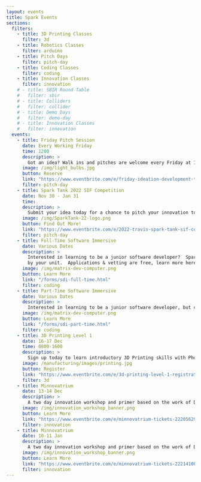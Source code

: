 ```yaml
---
layout: events
title: Spark Events
sections:
  filters:
    - title: 3D Printing Classes
      filter: 3d
    - title: Robotics Classes
      filter: arduino
    - title: Pitch Days
      filter: pitch-day
    - title: Coding Classes
      filter: coding
    - title: Innovation Classes
      filter: innovation
    # - title: SBIR Round Table
    #   filter: sbir
    # - title: Colliders
    #   filter: collider
    # - title: Demo Days
    #   filter: demo-day
    # - title: Innovation Classes
    #   filter: innovation
  events:
    - title: Friday Pitch Session
      date: Every Working Friday
      time: 1200
      description: >
        Got an idea? Walk ins and pitches are welcome every Friday at 1200. Big or small, Phoenix Spark is here to help you develop your idea into an innovation project.
      image: /img/light_bulbs.jpg
      button: Reserve
      link: "https://www.eventbrite.com/e/friday-ideation-development-tickets-211387905917"
      filter: pitch-day
    - title: Spark Tank 2022 SIF Competition
      date: Nov 30 - Jan 31
      time: 
      description: >
        Submit your idea today for a chance to pitch your innovation to the Wing Commander and a panel of judges!
      image: /img/SparkTank-22-logo.png
      button: Find Out More!
      link: "https://www.eventbrite.com/e/2022-travis-spark-tank-sif-competition-idea-submission-campaign-tickets-214803361637?aff=affiliate1"
      filter: pitch-day
    - title: Full-Time Software Immersive
      date: Various Dates
      description: >
        Interested in learning to be a junior software developer?  Spark & Tron offer a full-time, 3-month course that can be funded
        by your unit.  Applications & vetting are free, learn more here!
      image: /img/matrix-dev-computer.png
      button: Learn More
      link: "/forms/sdi-full-time.html"
      filter: coding
    - title: Part-Time Software Immersive
      date: Various Dates
      description: >
        Interested in learning to be a junior software developer, but can only get a few hours off per week?  Spark & Tron offer a part-time, 6-month course that can be funded by your unit.  Applications & vetting are free, learn more here!
      image: /img/matrix-dev-computer.png
      button: Learn More
      link: "/forms/sdi-part-time.html"
      filter: coding
    - title: 3D Printing Level 1
      date: 16-17 Dec
      time: 0800-1600
      description: >
        Sign up today to learn introductory 3D Printing skills with Phoenix Spark at the Lt. Gen John Gonge Innovation Lab.
      image: /manufacturing/images/printing.jpg
      button: Register
      link: "https://www.eventbrite.com/e/3d-printing-level-1-registration-222111881617?aff=website"
      filter: 3d
    - title: Minnovatrium
      date: 13-14 Dec
      description: >
        A two day innovation workshop and primer based on the work of Dr. Jeff Degraff's Innovatrium. This workshop seeks to get members excited about innovation concepts, help  members understand the Innovation Genome and how it can apply to their workcenters when building innovation teams. Additionally, this workshop is an opportunity to identify exceptional individuals that may wish to pursue further education by registering with Project Mercury and attending an Innovatrium Cohort.
      image: /img/innovation_workshop_banner.png
      button: Learn More
      link: "https://www.eventbrite.com/e/minnovatrium-tickets-222056295357?aff=website"
      filter: innovation
    - title: Minnovatrium
      date: 10-11 Jan
      description: >
        A two day innovation workshop and primer based on the work of Dr. Jeff Degraff's Innovatrium. This workshop seeks to get members excited about innovation concepts, help  members understand the Innovation Genome and how it can apply to their workcenters when building innovation teams. Additionally, this workshop is an opportunity to identify exceptional individuals that may wish to pursue further education by registering with Project Mercury and attending an Innovatrium Cohort.
      image: /img/innovation_workshop_banner.png
      button: Learn More
      link: "https://www.eventbrite.com/e/minnovatrium-tickets-222141088977?aff=website"
      filter: innovation
---
```

